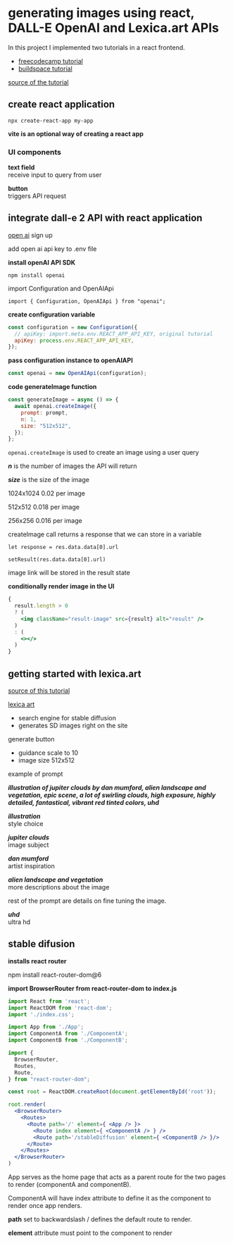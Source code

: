 # generating images using react, DALL-E OpenAI and Lexica.art APIs

In this project I implemented two tutorials in a react frontend.

- [freecodecamp tutorial](https://www.freecodecamp.org/news/generate-images-using-react-and-dall-e-api-react-and-openai-api-tutorial/)
- [buildspace tutorial](https://buildspace.so/notes/prompt-engineering-101-sd)

[source of the tutorial](https://www.freecodecamp.org/news/generate-images-using-react-and-dall-e-api-react-and-openai-api-tutorial/)

## **create react application**

`npx create-react-app my-app`

**vite is an optional way of creating a react app**

### UI components

**text field**        
receive input to query from user

**button**  
triggers API request


## **integrate dall-e 2 API with react application**

[open ai](https://beta.openai.com/)
sign up

add open ai api key to .env file

**install openAI API SDK**

`npm install openai`

import Configuration and OpenAIApi

`import { Configuration, OpenAIApi } from "openai";`

**create configuration variable**

```jsx
const configuration = new Configuration({
  // apiKey: import.meta.env.REACT_APP_API_KEY, original tutorial
  apiKey: process.env.REACT_APP_API_KEY,
});
```

**pass configuration instance to openAIAPI**

```jsx
const openai = new OpenAIApi(configuration);
```

**code generateImage function**

```jsx
const generateImage = async () => {
  await openai.createImage({
    prompt: prompt,
    n: 1,
    size: "512x512",
  });
};
```

`openai.createImage` is used to create an image using a user query

***n*** is the number of images the API will return

***size*** is the size of the image

1024x1024 0.02 per image

512x512 0.018 per image

256x256 0.016 per image

createImage call returns a response that we can store in a variable

`let response = res.data.data[0].url`

`setResult(res.data.data[0].url)`

image link will be stored in the result state

**conditionally render image in the UI**

```jsx
{
  result.length > 0
  ? (
    <img className="result-image" src={result} alt="result" />
  )
  : (
    <></>
  )
}
```

## **getting started with lexica.art**

[source of this tutorial](https://buildspace.so/notes/prompt-engineering-101-sd)

[lexica art](https://lexica.art/)  

- search engine for stable diffusion  
- generates SD images right on the site

generate button

- guidance scale to 10
- image size 512x512

example of prompt 

***illustration of jupiter clouds by dan mumford, alien landscape and vegetation, epic scene, a lot of swirling clouds, high exposure, highly detailed, fantastical, vibrant red tinted colors, uhd***

***illustration***  
style choice 

***jupiter clouds***    
image subject

***dan mumford***  
artist inspiration

***alien landscape and vegetation***  
more descriptions about the image

rest of the prompt are details on fine tuning the image.

***uhd***   
ultra hd

## stable difusion

**installs react router**

npm install react-router-dom@6 

**import BrowserRouter from react-router-dom to index.js**

```jsx
import React from 'react';
import ReactDOM from 'react-dom';
import './index.css';

import App from './App';
import ComponentA from './ComponentA';
import ComponentB from './ComponentB';

import { 
  BrowserRouter,
  Routes,
  Route,
} from "react-router-dom";

const root = ReactDOM.createRoot(document.getElementById('root'));

root.render(
  <BrowserRouter>
    <Routes>
      <Route path='/' element={ <App /> }>
        <Route index element={ <ComponentA /> } />
        <Route path='/stableDiffusion' element={ <ComponentB /> }/>
      </Route>
    </Routes>
  </BrowserRouter>
)
```

App serves as the home page that acts as a parent route for the two pages to render (componentA and componentB).

ComponentA will have index attribute to define it as the component to render once app renders.

**path** set to backwardslash / defines the default route to render.

**element** attribute must point to the component to render



